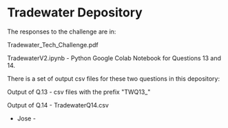 # Tradewater Depository

The responses to the challenge are in:

Tradewater_Tech_Challenge.pdf 

TradewaterV2.ipynb -  Python Google Colab Notebook for Questions 13 and 14.

There is a set of output csv files for these two questions in this depository:

Output of Q.13 - csv files with the prefix "TWQ13_"

Output of Q.14 - TradewaterQ14.csv

- Jose - 

